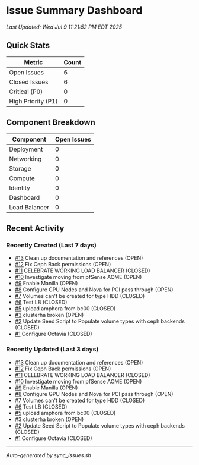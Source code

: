 # Issue Summary Dashboard

*Last Updated: Wed Jul  9 11:21:52 PM EDT 2025*

## Quick Stats

| Metric | Count |
|--------|-------|
| Open Issues | 6 |
| Closed Issues | 6 |
| Critical (P0) | 0 |
| High Priority (P1) | 0 |

## Component Breakdown

| Component | Open Issues |
|-----------|-------------|
| Deployment | 0 |
| Networking | 0 |
| Storage | 0 |
| Compute | 0 |
| Identity | 0 |
| Dashboard | 0 |
| Load Balancer | 0 |

## Recent Activity

### Recently Created (Last 7 days)
- [#13](https://github.com/rickbliss/openstack/issues/13) Clean up documentation and references (OPEN)
- [#12](https://github.com/rickbliss/openstack/issues/12) Fix Ceph Back permissions (OPEN)
- [#11](https://github.com/rickbliss/openstack/issues/11) CELEBRATE WORKING LOAD BALANCER (CLOSED)
- [#10](https://github.com/rickbliss/openstack/issues/10) Investigate moving from pfSense ACME (OPEN)
- [#9](https://github.com/rickbliss/openstack/issues/9) Enable Manilla (OPEN)
- [#8](https://github.com/rickbliss/openstack/issues/8) Configure GPU Nodes and Nova for PCI pass through (OPEN)
- [#7](https://github.com/rickbliss/openstack/issues/7) Volumes can't be created for type HDD (CLOSED)
- [#6](https://github.com/rickbliss/openstack/issues/6) Test LB (CLOSED)
- [#5](https://github.com/rickbliss/openstack/issues/5) upload amphora from bc00 (CLOSED)
- [#3](https://github.com/rickbliss/openstack/issues/3) clusterha broken (OPEN)
- [#2](https://github.com/rickbliss/openstack/issues/2) Update Seed Script to Populate volume types with ceph backends (CLOSED)
- [#1](https://github.com/rickbliss/openstack/issues/1) Configure Octavia (CLOSED)

### Recently Updated (Last 3 days)
- [#13](https://github.com/rickbliss/openstack/issues/13) Clean up documentation and references (OPEN)
- [#12](https://github.com/rickbliss/openstack/issues/12) Fix Ceph Back permissions (OPEN)
- [#11](https://github.com/rickbliss/openstack/issues/11) CELEBRATE WORKING LOAD BALANCER (CLOSED)
- [#10](https://github.com/rickbliss/openstack/issues/10) Investigate moving from pfSense ACME (OPEN)
- [#9](https://github.com/rickbliss/openstack/issues/9) Enable Manilla (OPEN)
- [#8](https://github.com/rickbliss/openstack/issues/8) Configure GPU Nodes and Nova for PCI pass through (OPEN)
- [#7](https://github.com/rickbliss/openstack/issues/7) Volumes can't be created for type HDD (CLOSED)
- [#6](https://github.com/rickbliss/openstack/issues/6) Test LB (CLOSED)
- [#5](https://github.com/rickbliss/openstack/issues/5) upload amphora from bc00 (CLOSED)
- [#3](https://github.com/rickbliss/openstack/issues/3) clusterha broken (OPEN)
- [#2](https://github.com/rickbliss/openstack/issues/2) Update Seed Script to Populate volume types with ceph backends (CLOSED)
- [#1](https://github.com/rickbliss/openstack/issues/1) Configure Octavia (CLOSED)

---

*Auto-generated by sync_issues.sh*
